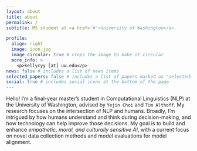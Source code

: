 ```yaml
---
layout: about
title: about
permalink: /
subtitle: MS student at <a href='#'>University of Washington</a>.

profile:
  align: right
  image: icon.jpg
  image_circular: true # crops the image to make it circular
  more_info: >
    <p>kellycyy [at] uw.edu</p>
news: false # includes a list of news items
selected_papers: false # includes a list of papers marked as "selected={true}"
social: true # includes social icons at the bottom of the page
---
```


<!-- Write your biography here. Tell the world about yourself. Link to your favorite [subreddit](http://reddit.com). You can put a picture in, too. The code is already in, just name your picture `prof_pic.jpg` and put it in the `img/` folder.

Put your address / P.O. box / other info right below your picture. You can also disable any of these elements by editing `profile` property of the YAML header of your `_pages/about.md`. Edit `_bibliography/papers.bib` and Jekyll will render your [publications page](/al-folio/publications/) automatically.

Link to your social media connections, too. This theme is set up to use [Font Awesome icons](https://fontawesome.com/) and [Academicons](https://jpswalsh.github.io/academicons/), like the ones below. Add your Facebook, Twitter, LinkedIn, Google Scholar, or just disable all of them. -->

Hello! I’m a final-year master’s student in Computational Linguistics (NLP) at the University of Washington, advised by `Yejin Choi` and `Tim Althoff`. My research focuses on the intersection of NLP and humans. Broadly, I’m intrigued by how humans understand and think during decision-making, and how technology can help improve those decisions. My goal is to build and enhance *empathetic, moral, and culturally sensitive AI*, with a current focus on novel data collection methods and model evaluations for model alignment.